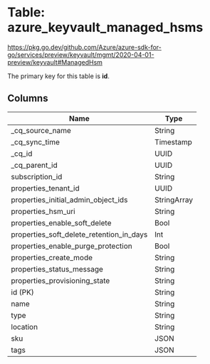 # Table: azure_keyvault_managed_hsms

https://pkg.go.dev/github.com/Azure/azure-sdk-for-go/services/preview/keyvault/mgmt/2020-04-01-preview/keyvault#ManagedHsm

The primary key for this table is **id**.


## Columns
| Name          | Type          |
| ------------- | ------------- |
|_cq_source_name|String|
|_cq_sync_time|Timestamp|
|_cq_id|UUID|
|_cq_parent_id|UUID|
|subscription_id|String|
|properties_tenant_id|UUID|
|properties_initial_admin_object_ids|StringArray|
|properties_hsm_uri|String|
|properties_enable_soft_delete|Bool|
|properties_soft_delete_retention_in_days|Int|
|properties_enable_purge_protection|Bool|
|properties_create_mode|String|
|properties_status_message|String|
|properties_provisioning_state|String|
|id (PK)|String|
|name|String|
|type|String|
|location|String|
|sku|JSON|
|tags|JSON|